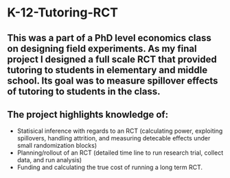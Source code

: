 # K-12-Tutoring-RCT
## This was a part of a PhD level economics class on designing field experiments. As my final project I designed a full scale RCT that provided tutoring to students in elementary and middle school. Its goal was to measure spillover effects of tutoring to students in the class. 


## The project highlights knowledge of: 
* Statisical inference with regards to an RCT (calculating power, exploiting spillovers, handling attrition, and measuring detecable effects under small randomization blocks)
* Planning/rollout of an RCT (detailed time line to run research trial, collect data, and run analysis)
* Funding and calculating the true cost of running a long term RCT.
